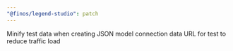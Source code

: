 ```yaml
---
"@finos/legend-studio": patch
---
```


Minify test data when creating JSON model connection data URL for test to reduce traffic load
